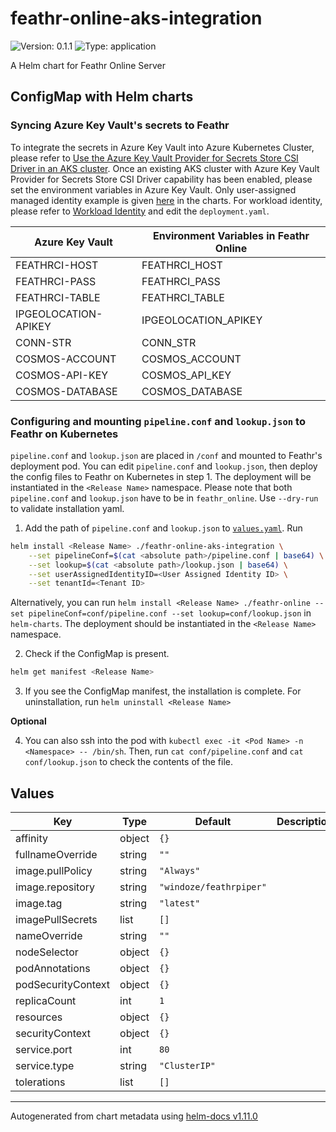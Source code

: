 # feathr-online-aks-integration

![Version: 0.1.1](https://img.shields.io/badge/Version-0.1.1-informational?style=flat-square) ![Type: application](https://img.shields.io/badge/Type-application-informational?style=flat-square)

A Helm chart for Feathr Online Server

## ConfigMap with Helm charts

### Syncing Azure Key Vault's secrets to Feathr

To integrate the secrets in Azure Key Vault into Azure Kubernetes Cluster, please refer to [Use the Azure Key Vault Provider for Secrets Store CSI Driver in an AKS cluster](https://learn.microsoft.com/en-us/azure/aks/csi-secrets-store-driver). Once an existing AKS cluster with Azure Key Vault Provider for Secrets Store CSI Driver capability has been enabled, please set the environment variables in Azure Key Vault. Only user-assigned managed identity example is given [here](https://learn.microsoft.com/en-us/azure/aks/csi-secrets-store-identity-access#access-with-a-user-assigned-managed-identity) in the charts. For workload identity, please refer to [Workload Identity](https://learn.microsoft.com/en-us/azure/aks/csi-secrets-store-identity-access#access-with-an-azure-ad-workload-identity-preview) and edit the `deployment.yaml`.

| Azure Key Vault | Environment Variables in Feathr Online |
|-----|------|
| FEATHRCI-HOST | FEATHRCI_HOST |
| FEATHRCI-PASS | FEATHRCI_PASS |
| FEATHRCI-TABLE | FEATHRCI_TABLE |
| IPGEOLOCATION-APIKEY | IPGEOLOCATION_APIKEY |
| CONN-STR | CONN_STR |
| COSMOS-ACCOUNT | COSMOS_ACCOUNT|
| COSMOS-API-KEY | COSMOS_API_KEY |
| COSMOS-DATABASE | COSMOS_DATABASE|


### Configuring and mounting `pipeline.conf` and `lookup.json` to Feathr on Kubernetes

`pipeline.conf` and `lookup.json` are placed in `/conf` and mounted to Feathr's deployment pod.
You can edit `pipeline.conf` and `lookup.json`, then deploy the config files to Feathr on Kubernetes in step 1. The deployment will be instantiated in the `<Release Name>` namespace. Please note that both `pipeline.conf` and `lookup.json` have to be in `feathr_online`.  Use `--dry-run` to validate installation yaml. 

1. Add the path of `pipeline.conf` and `lookup.json` to [`values.yaml`](/feathr-online/values.yaml). Run 
```sh
helm install <Release Name> ./feathr-online-aks-integration \
    --set pipelineConf=$(cat <absolute path>/pipeline.conf | base64) \
    --set lookup=$(cat <absolute path>/lookup.json | base64) \
    --set userAssignedIdentityID=<User Assigned Identity ID> \
    --set tenantId=<Tenant ID>
```

Alternatively, you can run `helm install <Release Name> ./feathr-online --set pipelineConf=conf/pipeline.conf --set lookup=conf/lookup.json` in `helm-charts`. The deployment should be instantiated in the `<Release Name>` namespace.

2. Check if the ConfigMap is present.
```sh
helm get manifest <Release Name>
```

3. If you see the ConfigMap manifest, the installation is complete. For uninstallation,
run `helm uninstall <Release Name>`

**Optional**

4. You can also ssh into the pod with `kubectl exec -it <Pod Name> -n <Namespace> -- /bin/sh`. Then, run `cat conf/pipeline.conf` and `cat conf/lookup.json` to check the contents of the file.

## Values

| Key | Type | Default | Description |
|-----|------|---------|-------------|
| affinity | object | `{}` |  |
| fullnameOverride | string | `""` |  |
| image.pullPolicy | string | `"Always"` |  |
| image.repository | string | `"windoze/feathrpiper"` |  |
| image.tag | string | `"latest"` |  |
| imagePullSecrets | list | `[]` |  |
| nameOverride | string | `""` |  |
| nodeSelector | object | `{}` |  |
| podAnnotations | object | `{}` |  |
| podSecurityContext | object | `{}` |  |
| replicaCount | int | `1` |  |
| resources | object | `{}` |  |
| securityContext | object | `{}` |  |
| service.port | int | `80` |  |
| service.type | string | `"ClusterIP"` |  |
| tolerations | list | `[]` |  |
----------------------------------------------
Autogenerated from chart metadata using [helm-docs v1.11.0](https://github.com/norwoodj/helm-docs/releases/v1.11.0)
